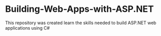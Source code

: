 # Building-Web-Apps-with-ASP.NET
This repository was created learn the skills needed to build ASP.NET web applications using C#
